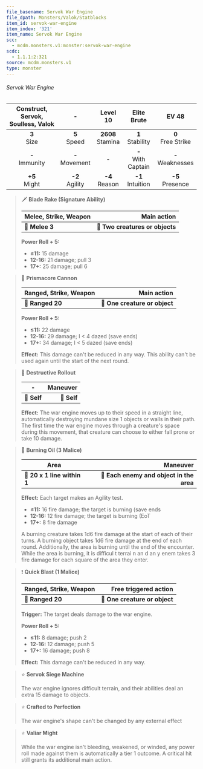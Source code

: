 ```yaml
---
file_basename: Servok War Engine
file_dpath: Monsters/Valok/Statblocks
item_id: servok-war-engine
item_index: '321'
item_name: Servok War Engine
scc:
  - mcdm.monsters.v1:monster:servok-war-engine
scdc:
  - 1.1.1:2:321
source: mcdm.monsters.v1
type: monster
---
```


###### Servok War Engine

| Construct, Servok, Soulless, Valok |          -          |       Level 10        |       Elite Brute       |         EV 48          |
| :--------------------------------: | :-----------------: | :-------------------: | :---------------------: | :--------------------: |
|          **3**<br/> Size           |  **5**<br/> Speed   | **2608**<br/> Stamina |  **1**<br/> Stability   | **0**<br/> Free Strike |
|        **-**<br/> Immunity         | **-**<br/> Movement |           -           | **-**<br/> With Captain | **-**<br/> Weaknesses  |
|         **+5**<br/> Might          | **-2**<br/> Agility |  **-4**<br/> Reason   |  **-1**<br/> Intuition  |  **-5**<br/> Presence  |

<!-- -->
> 🗡 **Blade Rake (Signature Ability)**
>
> | **Melee, Strike, Weapon** |                 **Main action** |
> | ------------------------- | ------------------------------: |
> | **📏 Melee 3**            | **🎯 Two creatures or objects** |
>
> **Power Roll + 5:**
>
> - **≤11:** 15 damage
> - **12-16:** 21 damage; pull 3
> - **17+:** 25 damage; pull 6

<!-- -->
> 🏹 **Prismacore Cannon**
>
> | **Ranged, Strike, Weapon** |               **Main action** |
> | -------------------------- | ----------------------------: |
> | **📏 Ranged 20**           | **🎯 One creature or object** |
>
> **Power Roll + 5:**
>
> - **≤11:** 22 damage
> - **12-16:** 29 damage; I < 4 dazed (save ends)
> - **17+:** 34 damage; I < 5 dazed (save ends)
>
> **Effect:** This damage can't be reduced in any way. This ability can't be used again until the start of the next round.

<!-- -->
> 👤 **Destructive Rollout**
>
> | **-**       | **Maneuver** |
> | ----------- | -----------: |
> | **📏 Self** |  **🎯 Self** |
>
> **Effect:** The war engine moves up to their speed in a straight line, automatically destroying mundane size 1 objects or walls in their path. The first time the war engine moves through a creature's space during this movement, that creature can choose to either fall prone or take 10 damage.

<!-- -->
> 🔳 **Burning Oil (3 Malice)**
>
> | **Area**                    |                             **Maneuver** |
> | --------------------------- | ---------------------------------------: |
> | **📏 20 x 1 line within 1** | **🎯 Each enemy and object in the area** |
>
> **Effect:** Each target makes an Agility test.
>
> - **≤11:** 16 fire damage; the target is burning (save ends
> - **12-16:** 12 fire damage; the target is burning (EoT
> - **17+:** 8 fire damage
>
> A burning creature takes 1d6 fire damage at the start of each of their turns. A burning object takes 1d6 fire damage at the end of each round. Additionally, the area is burning until the end of the encounter. While the area is burning, it is difficul t terrai n an d an y enem takes 3 fire damage for each square of the area they enter.

<!-- -->
> ❗️ **Quick Blast (1 Malice)**
>
> | **Ranged, Strike, Weapon** |     **Free triggered action** |
> | -------------------------- | ----------------------------: |
> | **📏 Ranged 20**           | **🎯 One creature or object** |
>
> **Trigger:** The target deals damage to the war engine.
>
> **Power Roll + 5:**
>
> - **≤11:** 8 damage; push 2
> - **12-16:** 12 damage; push 5
> - **17+:** 16 damage; push 8
>
> **Effect:** This damage can't be reduced in any way.

<!-- -->
> ⭐️ **Servok Siege Machine**
>
> The war engine ignores difficult terrain, and their abilities deal an extra 15 damage to objects.

<!-- -->
> ⭐️ **Crafted to Perfection**
>
> The war engine's shape can't be changed by any external effect

<!-- -->
> ⭐️ **Valiar Might**
>
> While the war engine isn't bleeding, weakened, or winded, any power roll made against them is automatically a tier 1 outcome. A critical hit still grants its additional main action.
